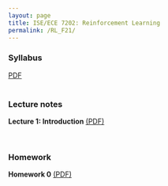 ```yaml
---
layout: page
title: ISE/ECE 7202: Reinforcement Learning
permalink: /RL_F21/
---
```


<h3>Syllabus</h3> <a href="{{ site.baseurl }}/teaching/RL_F21/ISE-ECE-7202-AU21-syllabus.pdf">PDF</a><br> 

<br>
<h3>Lecture notes</h3>

__Lecture 1: Introduction__ <a href="{{ site.baseurl }}/teaching/RL_F21/1_ Introduction.pdf">(PDF)</a><br> 

<br>
<h3>Homework</h3>

__Homework 0__ <a href="{{ site.baseurl }}/teaching/RL_F21/HW0.pdf">(PDF)</a><br> 
